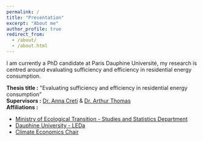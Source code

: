 ```yaml
---
permalink: /
title: "Presentation"
excerpt: "About me"
author_profile: true
redirect_from: 
  - /about/
  - /about.html
---
```


I am currently a PhD candidate at Paris Dauphine Université, my research is centred around evaluating sufficiency and efficiency in residential energy consumption. 


**Thesis title :** "Evaluating sufficiency and efficiency in residential energy consumption" \
**Supervisors :** [Dr. Anna Creti](https://cgemp.dauphine.fr/fileadmin/mediatheque/centres/cgemp/CV/CV_2022/CV_Anna_Creti.pdf) & [Dr. Arthur Thomas](https://arthurthomaseconometrics.github.io/) \
**Affiliations :** 
* [Ministry of Ecological Transition - Studies and Statistics Department](https://www.statistiques.developpement-durable.gouv.fr/english-contents)
* [Dauphine University - LEDa](https://leda.dauphine.fr/)
* [Climate Economics Chair](https://www.chaireeconomieduclimat.org/en/thesis/measuring-and-evaluating-sufficiency-and-efficiency-in-french-residential-energy-consumption-marie-bruguet/)
  

